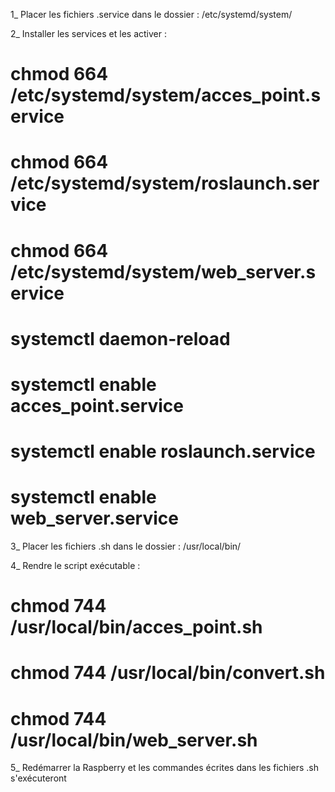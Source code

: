1_ Placer les fichiers .service dans le dossier : /etc/systemd/system/

2_ Installer les services et les activer : 
# chmod 664 /etc/systemd/system/acces_point.service
# chmod 664 /etc/systemd/system/roslaunch.service
# chmod 664 /etc/systemd/system/web_server.service
# systemctl daemon-reload
# systemctl enable acces_point.service
# systemctl enable roslaunch.service
# systemctl enable web_server.service

3_ Placer les fichiers .sh dans le dossier : /usr/local/bin/

4_ Rendre le script exécutable :
# chmod 744 /usr/local/bin/acces_point.sh
# chmod 744 /usr/local/bin/convert.sh
# chmod 744 /usr/local/bin/web_server.sh

5_ Redémarrer la Raspberry et les commandes écrites dans les fichiers .sh s'exécuteront





